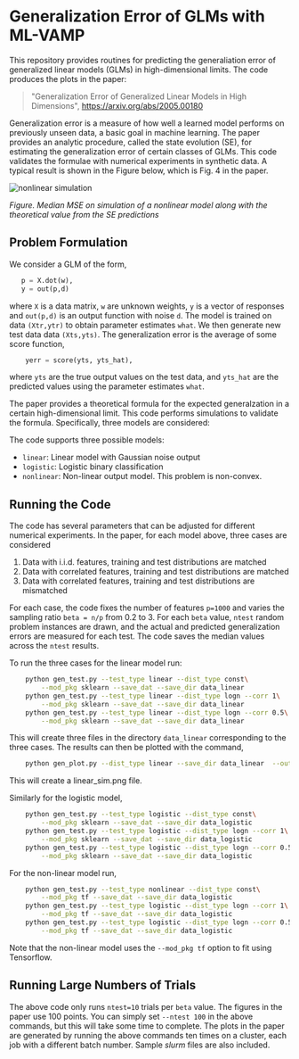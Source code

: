 
# Generalization Error of GLMs with ML-VAMP

This repository provides routines for predicting
the generaliation error of generalized linear models (GLMs)
in high-dimensional limits.  The code produces the plots 
in the paper:

> "Generalization Error of Generalized Linear Models in High Dimensions", https://arxiv.org/abs/2005.00180

Generalization error is a measure of how well a learned model
performs on previously unseen data, a basic goal in machine learning.
The paper provides an analytic procedure, called the 
state evolution (SE), for estimating the 
generalization error of certain classes of GLMs.
This code validates the formulae with numerical experiments in 
synthetic data.  A typical result is shown in the Figure below,
which is Fig. 4 in the paper.

![nonlinear simulation](https://github.com/melikaemami/Generalization-Error-of-GLMs/blob/master/nonlinear_sim.png=400x320)

*Figure.  Median MSE on simulation of a nonlinear model along with the theoretical
 value from the SE predictions*

## Problem Formulation

We consider a GLM of the form,
```python
   p = X.dot(w), 
   y = out(p,d)
```
where `X` is a data matrix, `w` are unknown weights, `y` is a vector
of responses and `out(p,d)` is an output function with noise `d`.
The model is trained on data `(Xtr,ytr)` to obtain parameter
estimates `what`.  We then generate new test data 
data `(Xts,yts)`.  The generalization error is the average of
some score function,
```python
    yerr = score(yts, yts_hat),
```
where `yts` are the true output values on the test data,
and `yts_hat` are the predicted values using the parameter estimates
`what`.  

The paper provides a theoretical formula for the expected
generalzation in a certain high-dimensional limit.
This code performs simulations to validate the formula.
Specifically, three models are considered:

The code supports three possible models:

* `linear`:  Linear model with Gaussian noise output
* `logistic`:  Logistic binary classification
* `nonlinear`:  Non-linear output model.  This problem is non-convex.

## Running the Code 

The code has several parameters that can be adjusted for different 
numerical experiments.  In the paper, for each model above, 
three cases are considered

1. Data with i.i.d. features, training and test distributions are matched
2. Data with correlated features, training and test distributions are matched
3. Data with correlated features, training and test distributions are mismatched

For each case, the code fixes the number of features `p=1000` and
varies the sampling ratio `beta = n/p` from 0.2 to 3.  For each `beta`
value, `ntest` random problem instances are drawn, and the actual and predicted
generalization errors are measured for each test.  The code saves
the median values across the `ntest` results.
  
To run the three cases for the linear model run:
```bash
    python gen_test.py --test_type linear --dist_type const\
        --mod_pkg sklearn --save_dat --save_dir data_linear
    python gen_test.py --test_type linear --dist_type logn --corr 1\
        --mod_pkg sklearn --save_dat --save_dir data_linear
    python gen_test.py --test_type linear --dist_type logn --corr 0.5\
        --mod_pkg sklearn --save_dat --save_dir data_linear
```
This will create three files in the directory `data_linear`
corresponding to the three cases.  The results can then be plotted
with the command,
```bash
    python gen_plot.py --dist_type linear --save_dir data_linear  --out `linear_sim.png`
```
This will create a linear_sim.png file.

Similarly for the logistic model,
```bash
    python gen_test.py --test_type logistic --dist_type const\
        --mod_pkg sklearn --save_dat --save_dir data_logistic
    python gen_test.py --test_type logistic --dist_type logn --corr 1\
        --mod_pkg sklearn --save_dat --save_dir data_logistic
    python gen_test.py --test_type logistic --dist_type logn --corr 0.5\
        --mod_pkg sklearn --save_dat --save_dir data_logistic
```
For the non-linear model run,
```bash
    python gen_test.py --test_type nonlinear --dist_type const\
        --mod_pkg tf --save_dat --save_dir data_logistic
    python gen_test.py --test_type logistic --dist_type logn --corr 1\
        --mod_pkg tf --save_dat --save_dir data_logistic
    python gen_test.py --test_type logistic --dist_type logn --corr 0.5\
        --mod_pkg tf --save_dat --save_dir data_logistic
```
Note that the non-linear model uses the `--mod_pkg tf` option 
to fit using Tensorflow.

## Running Large Numbers of Trials
The above code only runs `ntest=10` trials per `beta` value.
The figures in the paper use 100 points.  You can simply set
`--ntest 100` in the above commands, but this will take some time
to complete.  The plots in the paper are generated by running
the above commands ten times on a cluster, each job with a different
batch number.  Sample *slurm* files are also included.

